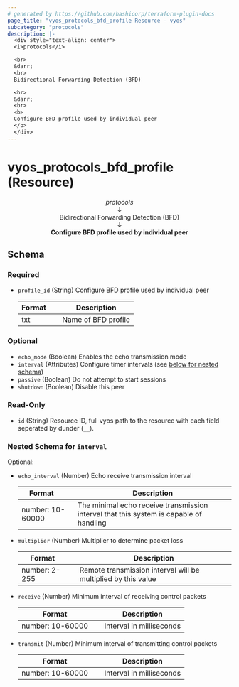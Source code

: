 ```yaml
---
# generated by https://github.com/hashicorp/terraform-plugin-docs
page_title: "vyos_protocols_bfd_profile Resource - vyos"
subcategory: "protocols"
description: |-
  <div style="text-align: center">
  <i>protocols</i>

  <br>
  &darr;
  <br>
  Bidirectional Forwarding Detection (BFD)

  <br>
  &darr;
  <br>
  <b>
  Configure BFD profile used by individual peer
  </b>
  </div>
---
```


# vyos_protocols_bfd_profile (Resource)

<div style="text-align: center">
<i>protocols</i>

<br>
&darr;
<br>
Bidirectional Forwarding Detection (BFD)

<br>
&darr;
<br>
<b>
Configure BFD profile used by individual peer
</b>
</div>



<!-- schema generated by tfplugindocs -->
## Schema

### Required

- `profile_id` (String) Configure BFD profile used by individual peer

    |  Format &emsp; | Description  |
    |----------|---------------|
    |  txt  &emsp; |  Name of BFD profile  |

### Optional

- `echo_mode` (Boolean) Enables the echo transmission mode
- `interval` (Attributes) Configure timer intervals (see [below for nested schema](#nestedatt--interval))
- `passive` (Boolean) Do not attempt to start sessions
- `shutdown` (Boolean) Disable this peer

### Read-Only

- `id` (String) Resource ID, full vyos path to the resource with each field seperated by dunder (`__`).

<a id="nestedatt--interval"></a>
### Nested Schema for `interval`

Optional:

- `echo_interval` (Number) Echo receive transmission interval

    |  Format &emsp; | Description  |
    |----------|---------------|
    |  number: 10-60000  &emsp; |  The minimal echo receive transmission interval that this system is capable of handling  |
- `multiplier` (Number) Multiplier to determine packet loss

    |  Format &emsp; | Description  |
    |----------|---------------|
    |  number: 2-255  &emsp; |  Remote transmission interval will be multiplied by this value  |
- `receive` (Number) Minimum interval of receiving control packets

    |  Format &emsp; | Description  |
    |----------|---------------|
    |  number: 10-60000  &emsp; |  Interval in milliseconds  |
- `transmit` (Number) Minimum interval of transmitting control packets

    |  Format &emsp; | Description  |
    |----------|---------------|
    |  number: 10-60000  &emsp; |  Interval in milliseconds  |
